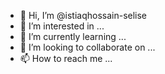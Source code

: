 - 👋 Hi, I’m @istiaqhossain-selise
- 👀 I’m interested in ...
- 🌱 I’m currently learning ...
- 💞️ I’m looking to collaborate on ...
- 📫 How to reach me ...

<!---
istiaqhossain-selise/istiaqhossain-selise is a ✨ special ✨ repository because its `README.md` (this file) appears on your GitHub profile.
You can click the Preview link to take a look at your changes.
--->
